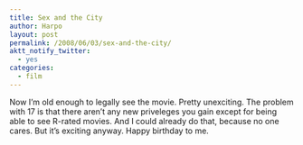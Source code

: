 ```yaml
---
title: Sex and the City
author: Harpo
layout: post
permalink: /2008/06/03/sex-and-the-city/
aktt_notify_twitter:
  - yes
categories:
  - film
---
```

Now I&#8217;m old enough to legally see the movie. Pretty unexciting. The problem with 17 is that there aren&#8217;t any new priveleges you gain except for being able to see R-rated movies. And I could already do that, because no one cares. But it&#8217;s exciting anyway. Happy birthday to me.